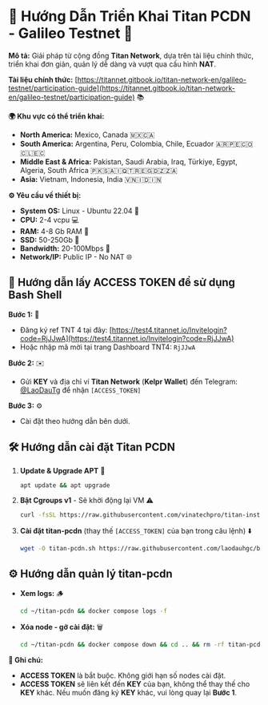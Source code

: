 # 🚀 Hướng Dẫn Triển Khai **Titan PCDN** - **Galileo Testnet** 🧪

**Mô tả:** Giải pháp từ cộng đồng **Titan Network**, dựa trên tài liệu chính thức, triển khai đơn giản, quản lý dễ dàng và vượt qua cấu hình **NAT**.

**Tài liệu chính thức:** [https://titannet.gitbook.io/titan-network-en/galileo-testnet/participation-guide](https://titannet.gitbook.io/titan-network-en/galileo-testnet/participation-guide) 📚

**🌍 Khu vực có thể triển khai:**

*   **North America:** Mexico, Canada 🇲🇽🇨🇦
*   **South America:** Argentina, Peru, Colombia, Chile, Ecuador 🇦🇷🇵🇪🇨🇴🇨🇱🇪🇨
*   **Middle East & Africa:** Pakistan, Saudi Arabia, Iraq, Türkiye, Egypt, Algeria, South Africa 🇵🇰🇸🇦🇮🇶🇹🇷🇪🇬🇩🇿🇿🇦
*   **Asia:** Vietnam, Indonesia, India 🇻🇳🇮🇩🇮🇳

**⚙️ Yêu cầu về thiết bị:**

*   **System OS:** Linux - Ubuntu 22.04 🐧
*   **CPU:** 2-4 vcpu 💻
*   **RAM:** 4-8 Gb RAM 💾
*   **SSD:** 50-250Gb 💽
*   **Bandwidth:** 20-100Mbps 📶
*   **Network/IP:** Public IP - No NAT 🌐

## 🔑 Hướng dẫn lấy **ACCESS TOKEN** để sử dụng **Bash Shell**

**Bước 1:** 📝

*   Đăng ký ref TNT 4 tại đây: [https://test4.titannet.io/Invitelogin?code=RjJJwA](https://test4.titannet.io/Invitelogin?code=RjJJwA)
*   Hoặc nhập mã mời tại trang Dashboard TNT4: `RjJJwA`

**Bước 2:** ✉️

*   Gửi **KEY** và địa chỉ ví **Titan Network** (**Kelpr Wallet**) đến Telegram: [@LaoDauTg](https://t.me/LaoDauTg) để nhận `[ACCESS_TOKEN]`

**Bước 3:** ⚙️

*   Cài đặt theo hướng dẫn bên dưới.

## 🛠️ Hướng dẫn cài đặt **Titan PCDN**

1.  **Update & Upgrade APT** 🔄

    ```bash
    apt update && apt upgrade
    ```

2.  **Bật Cgroups v1** - Sẽ khởi động lại VM ⚠️

    ```bash
    curl -fsSL https://raw.githubusercontent.com/vinatechpro/titan-install/refs/heads/main/agent/enable-cgroups-v1.sh | bash
    ```

3.  **Cài đặt titan-pcdn** (thay thế `[ACCESS_TOKEN]` của bạn trong câu lệnh) ⬇️

    ```bash
    wget -O titan-pcdn.sh https://raw.githubusercontent.com/laodauhgc/bash-scripts/refs/heads/main/titan-network/titan-pcdn.sh && chmod +x titan-pcdn.sh && sudo ./titan-pcdn.sh [ACCESS_TOKEN]
    ```

## ⚙️ Hướng dẫn quản lý **titan-pcdn**

*   **Xem logs:** 🪵

    ```bash
    cd ~/titan-pcdn && docker compose logs -f
    ```

*   **Xóa node - gỡ cài đặt:** 🗑️

    ```bash
    cd ~/titan-pcdn && docker compose down && cd .. && rm -rf titan-pcdn && docker rmi laodauhgc/titan-pcdn
    ```

**📌 Ghi chú:**

*   **ACCESS TOKEN** là bắt buộc. Không giới hạn số nodes cài đặt.
*   **ACCESS TOKEN** sẽ liên kết đến **KEY** của bạn, không thể thay thế cho **KEY** khác. Nếu muốn đăng ký **KEY** khác, vui lòng quay lại **Bước 1**.
